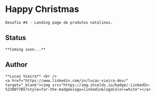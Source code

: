 # Happy Christmas

    Desafio #4 - Landing page de produtos natalinos.

## Status
    **Coming soon...**

## Author
    **Lucas Vieira** <br />
    <a href="https://www.linkedin.com/in/lucas-vieira-dev/" target="_blank"><img src="https://img.shields.io/badge/-LinkedIn-%230077B5?style=for-the-badge&logo=linkedin&logoColor=white"></a>